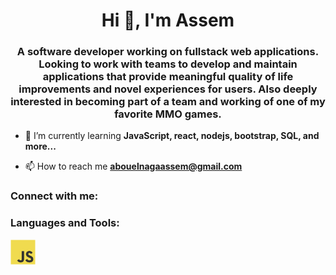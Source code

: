 <h1 align="center">Hi 👋, I'm Assem</h1>
<h3 align="center">A software developer working on fullstack web applications. Looking to work with teams to develop and maintain applications that provide meaningful quality of life improvements and novel experiences for users. Also deeply interested in becoming part of a team and working of one of my favorite MMO games.</h3>

- 🌱 I’m currently learning **JavaScript, react, nodejs, bootstrap, SQL, and more...**

- 📫 How to reach me **abouelnagaassem@gmail.com**

<h3 align="left">Connect with me:</h3>
<p align="left">
</p>

<h3 align="left">Languages and Tools:</h3>
<p align="left"> <a href="https://developer.mozilla.org/en-US/docs/Web/JavaScript" target="_blank" rel="noreferrer"> <img src="https://raw.githubusercontent.com/devicons/devicon/master/icons/javascript/javascript-original.svg" alt="javascript" width="40" height="40"/> </a> </p>

